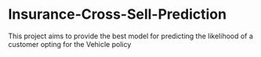 # Insurance-Cross-Sell-Prediction
This project aims to provide the best model for predicting the likelihood of a customer opting for the Vehicle policy
